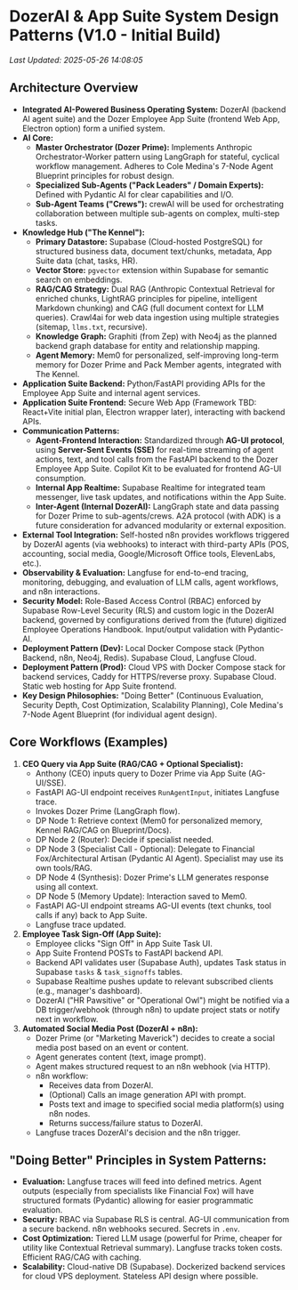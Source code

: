 # DozerAI & App Suite System Design Patterns (V1.0 - Initial Build)

*Last Updated: 2025-05-26 14:08:05*

## Architecture Overview

- **Integrated AI-Powered Business Operating System:** DozerAI (backend AI agent suite) and the Dozer Employee App Suite (frontend Web App, Electron option) form a unified system.
- **AI Core:**
    - **Master Orchestrator (Dozer Prime):** Implements Anthropic Orchestrator-Worker pattern using LangGraph for stateful, cyclical workflow management. Adheres to Cole Medina's 7-Node Agent Blueprint principles for robust design.
    - **Specialized Sub-Agents ("Pack Leaders" / Domain Experts):** Defined with Pydantic AI for clear capabilities and I/O.
    - **Sub-Agent Teams ("Crews"):** crewAI will be used for orchestrating collaboration between multiple sub-agents on complex, multi-step tasks.
- **Knowledge Hub ("The Kennel"):**
    - **Primary Datastore:** Supabase (Cloud-hosted PostgreSQL) for structured business data, document text/chunks, metadata, App Suite data (chat, tasks, HR).
    - **Vector Store:** `pgvector` extension within Supabase for semantic search on embeddings.
    - **RAG/CAG Strategy:** Dual RAG (Anthropic Contextual Retrieval for enriched chunks, LightRAG principles for pipeline, intelligent Markdown chunking) and CAG (full document context for LLM queries). Crawl4ai for web data ingestion using multiple strategies (sitemap, `llms.txt`, recursive).
    - **Knowledge Graph:** Graphiti (from Zep) with Neo4j as the planned backend graph database for entity and relationship mapping.
    - **Agent Memory:** Mem0 for personalized, self-improving long-term memory for Dozer Prime and Pack Member agents, integrated with The Kennel.
- **Application Suite Backend:** Python/FastAPI providing APIs for the Employee App Suite and internal agent services.
- **Application Suite Frontend:** Secure Web App (Framework TBD: React+Vite initial plan, Electron wrapper later), interacting with backend APIs.
- **Communication Patterns:**
    - **Agent-Frontend Interaction:** Standardized through **AG-UI protocol**, using **Server-Sent Events (SSE)** for real-time streaming of agent actions, text, and tool calls from the FastAPI backend to the Dozer Employee App Suite. Copilot Kit to be evaluated for frontend AG-UI consumption.
    - **Internal App Realtime:** Supabase Realtime for integrated team messenger, live task updates, and notifications within the App Suite.
    - **Inter-Agent (Internal DozerAI):** LangGraph state and data passing for Dozer Prime to sub-agents/crews. A2A protocol (with ADK) is a future consideration for advanced modularity or external exposition.
- **External Tool Integration:** Self-hosted n8n provides workflows triggered by DozerAI agents (via webhooks) to interact with third-party APIs (POS, accounting, social media, Google/Microsoft Office tools, ElevenLabs, etc.).
- **Observability & Evaluation:** Langfuse for end-to-end tracing, monitoring, debugging, and evaluation of LLM calls, agent workflows, and n8n interactions.
- **Security Model:** Role-Based Access Control (RBAC) enforced by Supabase Row-Level Security (RLS) and custom logic in the DozerAI backend, governed by configurations derived from the (future) digitized Employee Operations Handbook. Input/output validation with Pydantic-AI.
- **Deployment Pattern (Dev):** Local Docker Compose stack (Python Backend, n8n, Neo4j, Redis). Supabase Cloud, Langfuse Cloud.
- **Deployment Pattern (Prod):** Cloud VPS with Docker Compose stack for backend services, Caddy for HTTPS/reverse proxy. Supabase Cloud. Static web hosting for App Suite frontend.
- **Key Design Philosophies:** "Doing Better" (Continuous Evaluation, Security Depth, Cost Optimization, Scalability Planning), Cole Medina's 7-Node Agent Blueprint (for individual agent design).

## Core Workflows (Examples)

1.  **CEO Query via App Suite (RAG/CAG + Optional Specialist):**
    *   Anthony (CEO) inputs query to Dozer Prime via App Suite (AG-UI/SSE).
    *   FastAPI AG-UI endpoint receives `RunAgentInput`, initiates Langfuse trace.
    *   Invokes Dozer Prime (LangGraph flow).
    *   DP Node 1: Retrieve context (Mem0 for personalized memory, Kennel RAG/CAG on Blueprint/Docs).
    *   DP Node 2 (Router): Decide if specialist needed.
    *   DP Node 3 (Specialist Call - Optional): Delegate to Financial Fox/Architectural Artisan (Pydantic AI Agent). Specialist may use its own tools/RAG.
    *   DP Node 4 (Synthesis): Dozer Prime's LLM generates response using all context.
    *   DP Node 5 (Memory Update): Interaction saved to Mem0.
    *   FastAPI AG-UI endpoint streams AG-UI events (text chunks, tool calls if any) back to App Suite.
    *   Langfuse trace updated.
2.  **Employee Task Sign-Off (App Suite):**
    *   Employee clicks "Sign Off" in App Suite Task UI.
    *   App Suite Frontend POSTs to FastAPI backend API.
    *   Backend API validates user (Supabase Auth), updates Task status in Supabase `tasks` & `task_signoffs` tables.
    *   Supabase Realtime pushes update to relevant subscribed clients (e.g., manager's dashboard).
    *   DozerAI ("HR Pawsitive" or "Operational Owl") might be notified via a DB trigger/webhook (through n8n) to update project stats or notify next in workflow.
3.  **Automated Social Media Post (DozerAI + n8n):**
    *   Dozer Prime (or "Marketing Maverick") decides to create a social media post based on an event or content.
    *   Agent generates content (text, image prompt).
    *   Agent makes structured request to an n8n webhook (via HTTP).
    *   n8n workflow:
        *   Receives data from DozerAI.
        *   (Optional) Calls an image generation API with prompt.
        *   Posts text and image to specified social media platform(s) using n8n nodes.
        *   Returns success/failure status to DozerAI.
    *   Langfuse traces DozerAI's decision and the n8n trigger.

## "Doing Better" Principles in System Patterns:
- **Evaluation:** Langfuse traces will feed into defined metrics. Agent outputs (especially from specialists like Financial Fox) will have structured formats (Pydantic) allowing for easier programmatic evaluation.
- **Security:** RBAC via Supabase RLS is central. AG-UI communication from a secure backend. n8n webhooks secured. Secrets in `.env`.
- **Cost Optimization:** Tiered LLM usage (powerful for Prime, cheaper for utility like Contextual Retrieval summary). Langfuse tracks token costs. Efficient RAG/CAG with caching.
- **Scalability:** Cloud-native DB (Supabase). Dockerized backend services for cloud VPS deployment. Stateless API design where possible.